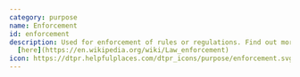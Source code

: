 ```yaml
---
category: purpose
name: Enforcement
id: enforcement
description: Used for enforcement of rules or regulations. Find out more
  [here](https://en.wikipedia.org/wiki/Law_enforcement)
icon: https://dtpr.helpfulplaces.com/dtpr_icons/purpose/enforcement.svg
---
```


